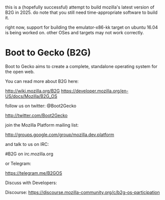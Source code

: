 this is a (hopefully successful) attempt to build mozilla's latest version of B2G in 2025. do note that you still need time-appropriate software to build it.

right now, support for building the emulator-x86-kk target on ubuntu 16.04 is being worked on. other OSes and targets may not work correctly.

# Boot to Gecko (B2G)

Boot to Gecko aims to create a complete, standalone operating system for the open web.

You can read more about B2G here:

  http://wiki.mozilla.org/B2G
  https://developer.mozilla.org/en-US/docs/Mozilla/B2G_OS

follow us on twitter: @Boot2Gecko

  http://twitter.com/Boot2Gecko

join the Mozilla Platform mailing list:

  http://groups.google.com/group/mozilla.dev.platform

and talk to us on IRC:

  #B2G on irc.mozilla.org

or Telegram:

  https://telegram.me/B2GOS

Discuss with Developers:

  Discourse: https://discourse.mozilla-community.org/c/b2g-os-participation
